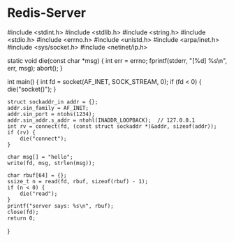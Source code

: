 # Redis-Server
#include <stdint.h>
#include <stdlib.h>
#include <string.h>
#include <stdio.h>
#include <errno.h>
#include <unistd.h>
#include <arpa/inet.h>
#include <sys/socket.h>
#include <netinet/ip.h>


static void die(const char *msg) {
    int err = errno;
    fprintf(stderr, "[%d] %s\n", err, msg);
    abort();
}

int main() {
    int fd = socket(AF_INET, SOCK_STREAM, 0);
    if (fd < 0) {
        die("socket()");
    }

    struct sockaddr_in addr = {};
    addr.sin_family = AF_INET;
    addr.sin_port = ntohs(1234);
    addr.sin_addr.s_addr = ntohl(INADDR_LOOPBACK);  // 127.0.0.1
    int rv = connect(fd, (const struct sockaddr *)&addr, sizeof(addr));
    if (rv) {
        die("connect");
    }

    char msg[] = "hello";
    write(fd, msg, strlen(msg));

    char rbuf[64] = {};
    ssize_t n = read(fd, rbuf, sizeof(rbuf) - 1);
    if (n < 0) {
        die("read");
    }
    printf("server says: %s\n", rbuf);
    close(fd);
    return 0;
}
